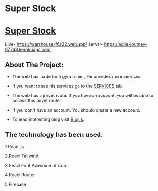 # Super Stock

# [Super Stock](https://warehouse-f6a32.web.app/)

Live- https://warehouse-f6a32.web.app/
server- https://agile-journey-07748.herokuapp.com

## About The Project:

-   The web has made for a gym triner , He provides more services.

*   If you want to see his services go to the [SERVICES](https://gym-triner-9c7c3.web.app/services) tab.

*   The web has a privet route. If you have an account, you will be able to access this privet route.

*   If you don't have an account. You should create a new account.

*   To read interesting blog visit [Blog's](https://gym-triner-9c7c3.web.app/services).

## The technology has been used:

1.React js

2.React Tailwind

3.React Font Awesome of icon.

4.React Router

5.Firebase
